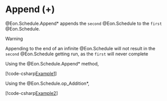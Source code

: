 ﻿# Append (+)

@Eon.Schedule.Append* appends the `second` @Eon.Schedule to the `first`
@Eon.Schedule.

> [!WARNING]
> Appending to the end of an infinite @Eon.Schedule will not result in
> the `second` @Eon.Schedule getting run, as the `first` will never complete

Using the @Eon.Schedule.Append* method,

[!code-csharp[Example1](../../../Eon.Tests/Examples/AppendTests.cs#Example1)]

Using the @Eon.Schedule.op_Addition*,

[!code-csharp[Example2](../../../Eon.Tests/Examples/AppendTests.cs#Example2)]
